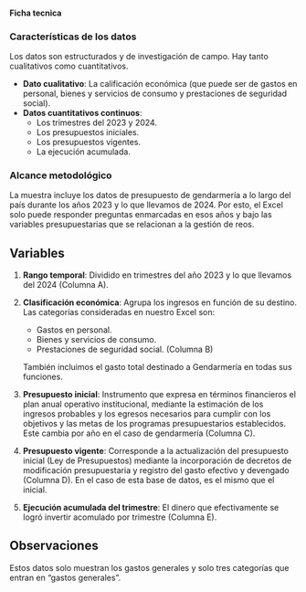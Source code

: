 #### Ficha tecnica 


### Características de los datos

Los datos son estructurados y de investigación de campo. Hay tanto cualitativos como cuantitativos. 

- **Dato cualitativo**: La calificación económica (que puede ser de gastos en personal, bienes y servicios de consumo y prestaciones de seguridad social).
- **Datos cuantitativos continuos**: 
  - Los trimestres del 2023 y 2024.
  - Los presupuestos iniciales.
  - Los presupuestos vigentes.
  - La ejecución acumulada.

### Alcance metodológico

La muestra incluye los datos de presupuesto de gendarmería a lo largo del país durante los años 2023 y lo que llevamos de 2024. Por esto, el Excel solo puede responder preguntas enmarcadas en esos años y bajo las variables presupuestarias que se relacionan a la gestión de reos.

## Variables

1. **Rango temporal**: Dividido en trimestres del año 2023 y lo que llevamos del 2024 (Columna A).
  
2. **Clasificación económica**: Agrupa los ingresos en función de su destino. Las categorías consideradas en nuestro Excel son:
   - Gastos en personal.
   - Bienes y servicios de consumo.
   - Prestaciones de seguridad social. (Columna B)

   También incluimos el gasto total destinado a Gendarmería en todas sus funciones.

3. **Presupuesto inicial**: Instrumento que expresa en términos financieros el plan anual operativo institucional, mediante la estimación de los ingresos probables y los egresos necesarios para cumplir con los objetivos y las metas de los programas presupuestarios establecidos. Este cambia por año en el caso de gendarmería (Columna C).

4. **Presupuesto vigente**: Corresponde a la actualización del presupuesto inicial (Ley de Presupuestos) mediante la incorporación de decretos de modificación presupuestaria y registro del gasto efectivo y devengado (Columna D). En el caso de esta base de datos, es el mismo que el inicial.

5. **Ejecución acumulada del trimestre**: El dinero que efectivamente se logró invertir acomulado por trimestre (Columna E).

## Observaciones

Estos datos solo muestran los gastos generales y solo tres categorías que entran en “gastos generales”.
